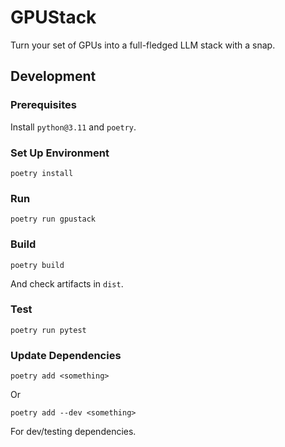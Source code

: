 # GPUStack

Turn your set of GPUs into a full-fledged LLM stack with a snap.

## Development

### Prerequisites

Install `python@3.11` and `poetry`.

### Set Up Environment

```
poetry install
```

### Run

```
poetry run gpustack
```

### Build

```
poetry build
```

And check artifacts in `dist`.

### Test

```
poetry run pytest
```

### Update Dependencies

```
poetry add <something>
```

Or

```
poetry add --dev <something>
```

For dev/testing dependencies.
